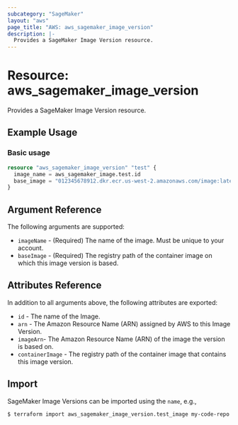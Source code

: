 ```yaml
---
subcategory: "SageMaker"
layout: "aws"
page_title: "AWS: aws_sagemaker_image_version"
description: |-
  Provides a SageMaker Image Version resource.
---
```


# Resource: aws_sagemaker_image_version

Provides a SageMaker Image Version resource.

## Example Usage

### Basic usage

```terraform
resource "aws_sagemaker_image_version" "test" {
  image_name = aws_sagemaker_image.test.id
  base_image = "012345678912.dkr.ecr.us-west-2.amazonaws.com/image:latest"
}
```

## Argument Reference

The following arguments are supported:

* `imageName` - (Required) The name of the image. Must be unique to your account.
* `baseImage` - (Required) The registry path of the container image on which this image version is based.

## Attributes Reference

In addition to all arguments above, the following attributes are exported:

* `id` - The name of the Image.
* `arn` - The Amazon Resource Name (ARN) assigned by AWS to this Image Version.
* `imageArn`- The Amazon Resource Name (ARN) of the image the version is based on.
* `containerImage` - The registry path of the container image that contains this image version.

## Import

SageMaker Image Versions can be imported using the `name`, e.g.,

```
$ terraform import aws_sagemaker_image_version.test_image my-code-repo
```

<!-- cache-key: cdktf-0.17.0-pre.15 input-4f2a24fbcdadbeb0357135677ea58a2d3a3a8c451d983555e00a9a62eb03b8e3 -->